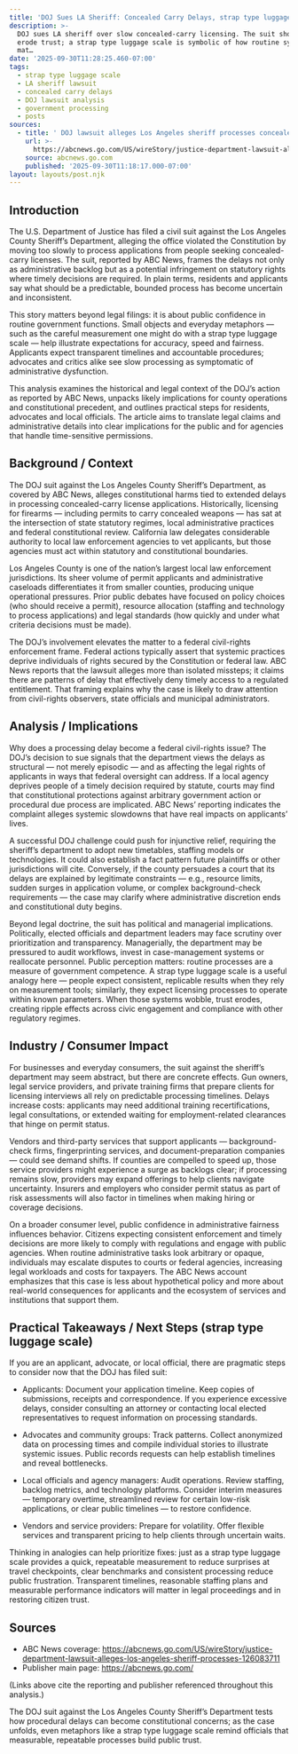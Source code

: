 ```yaml
---
title: 'DOJ Sues LA Sheriff: Concealed Carry Delays, strap type luggage scale'
description: >-
  DOJ sues LA sheriff over slow concealed-carry licensing. The suit shows delays
  erode trust; a strap type luggage scale is symbolic of how routine systems
  mat…
date: '2025-09-30T11:28:25.460-07:00'
tags:
  - strap type luggage scale
  - LA sheriff lawsuit
  - concealed carry delays
  - DOJ lawsuit analysis
  - government processing
  - posts
sources:
  - title: ' DOJ lawsuit alleges Los Angeles sheriff processes concealed carry licenses too slowly'
    url: >-
      https://abcnews.go.com/US/wireStory/justice-department-lawsuit-alleges-los-angeles-sheriff-processes-126083711
    source: abcnews.go.com
    published: '2025-09-30T11:18:17.000-07:00'
layout: layouts/post.njk
---
```


## Introduction

The U.S. Department of Justice has filed a civil suit against the Los Angeles County Sheriff’s Department, alleging the office violated the Constitution by moving too slowly to process applications from people seeking concealed-carry licenses. The suit, reported by ABC News, frames the delays not only as administrative backlog but as a potential infringement on statutory rights where timely decisions are required. In plain terms, residents and applicants say what should be a predictable, bounded process has become uncertain and inconsistent.

This story matters beyond legal filings: it is about public confidence in routine government functions. Small objects and everyday metaphors — such as the careful measurement one might do with a strap type luggage scale — help illustrate expectations for accuracy, speed and fairness. Applicants expect transparent timelines and accountable procedures; advocates and critics alike see slow processing as symptomatic of administrative dysfunction.

This analysis examines the historical and legal context of the DOJ’s action as reported by ABC News, unpacks likely implications for county operations and constitutional precedent, and outlines practical steps for residents, advocates and local officials. The article aims to translate legal claims and administrative details into clear implications for the public and for agencies that handle time-sensitive permissions.

## Background / Context

The DOJ suit against the Los Angeles County Sheriff’s Department, as covered by ABC News, alleges constitutional harms tied to extended delays in processing concealed-carry license applications. Historically, licensing for firearms — including permits to carry concealed weapons — has sat at the intersection of state statutory regimes, local administrative practices and federal constitutional review. California law delegates considerable authority to local law enforcement agencies to vet applicants, but those agencies must act within statutory and constitutional boundaries.

Los Angeles County is one of the nation’s largest local law enforcement jurisdictions. Its sheer volume of permit applicants and administrative caseloads differentiates it from smaller counties, producing unique operational pressures. Prior public debates have focused on policy choices (who should receive a permit), resource allocation (staffing and technology to process applications) and legal standards (how quickly and under what criteria decisions must be made).

The DOJ’s involvement elevates the matter to a federal civil-rights enforcement frame. Federal actions typically assert that systemic practices deprive individuals of rights secured by the Constitution or federal law. ABC News reports that the lawsuit alleges more than isolated missteps; it claims there are patterns of delay that effectively deny timely access to a regulated entitlement. That framing explains why the case is likely to draw attention from civil-rights observers, state officials and municipal administrators.

## Analysis / Implications

Why does a processing delay become a federal civil-rights issue? The DOJ’s decision to sue signals that the department views the delays as structural — not merely episodic — and as affecting the legal rights of applicants in ways that federal oversight can address. If a local agency deprives people of a timely decision required by statute, courts may find that constitutional protections against arbitrary government action or procedural due process are implicated. ABC News’ reporting indicates the complaint alleges systemic slowdowns that have real impacts on applicants’ lives.

A successful DOJ challenge could push for injunctive relief, requiring the sheriff’s department to adopt new timetables, staffing models or technologies. It could also establish a fact pattern future plaintiffs or other jurisdictions will cite. Conversely, if the county persuades a court that its delays are explained by legitimate constraints — e.g., resource limits, sudden surges in application volume, or complex background-check requirements — the case may clarify where administrative discretion ends and constitutional duty begins.

Beyond legal doctrine, the suit has political and managerial implications. Politically, elected officials and department leaders may face scrutiny over prioritization and transparency. Managerially, the department may be pressured to audit workflows, invest in case-management systems or reallocate personnel. Public perception matters: routine processes are a measure of government competence. A strap type luggage scale is a useful analogy here — people expect consistent, replicable results when they rely on measurement tools; similarly, they expect licensing processes to operate within known parameters. When those systems wobble, trust erodes, creating ripple effects across civic engagement and compliance with other regulatory regimes.

## Industry / Consumer Impact

For businesses and everyday consumers, the suit against the sheriff’s department may seem abstract, but there are concrete effects. Gun owners, legal service providers, and private training firms that prepare clients for licensing interviews all rely on predictable processing timelines. Delays increase costs: applicants may need additional training recertifications, legal consultations, or extended waiting for employment-related clearances that hinge on permit status.

Vendors and third-party services that support applicants — background-check firms, fingerprinting services, and document-preparation companies — could see demand shifts. If counties are compelled to speed up, those service providers might experience a surge as backlogs clear; if processing remains slow, providers may expand offerings to help clients navigate uncertainty. Insurers and employers who consider permit status as part of risk assessments will also factor in timelines when making hiring or coverage decisions.

On a broader consumer level, public confidence in administrative fairness influences behavior. Citizens expecting consistent enforcement and timely decisions are more likely to comply with regulations and engage with public agencies. When routine administrative tasks look arbitrary or opaque, individuals may escalate disputes to courts or federal agencies, increasing legal workloads and costs for taxpayers. The ABC News account emphasizes that this case is less about hypothetical policy and more about real-world consequences for applicants and the ecosystem of services and institutions that support them.

## Practical Takeaways / Next Steps (strap type luggage scale)

If you are an applicant, advocate, or local official, there are pragmatic steps to consider now that the DOJ has filed suit:

- Applicants: Document your application timeline. Keep copies of submissions, receipts and correspondence. If you experience excessive delays, consider consulting an attorney or contacting local elected representatives to request information on processing standards.

- Advocates and community groups: Track patterns. Collect anonymized data on processing times and compile individual stories to illustrate systemic issues. Public records requests can help establish timelines and reveal bottlenecks.

- Local officials and agency managers: Audit operations. Review staffing, backlog metrics, and technology platforms. Consider interim measures — temporary overtime, streamlined review for certain low-risk applications, or clear public timelines — to restore confidence.

- Vendors and service providers: Prepare for volatility. Offer flexible services and transparent pricing to help clients through uncertain waits.

Thinking in analogies can help prioritize fixes: just as a strap type luggage scale provides a quick, repeatable measurement to reduce surprises at travel checkpoints, clear benchmarks and consistent processing reduce public frustration. Transparent timelines, reasonable staffing plans and measurable performance indicators will matter in legal proceedings and in restoring citizen trust.

## Sources

- ABC News coverage: https://abcnews.go.com/US/wireStory/justice-department-lawsuit-alleges-los-angeles-sheriff-processes-126083711
- Publisher main page: https://abcnews.go.com/

(Links above cite the reporting and publisher referenced throughout this analysis.)

The DOJ suit against the Los Angeles County Sheriff’s Department tests how procedural delays can become constitutional concerns; as the case unfolds, even metaphors like a strap type luggage scale remind officials that measurable, repeatable processes build public trust.

